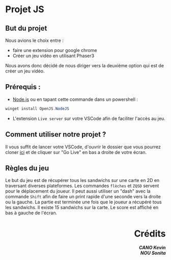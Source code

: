 # Projet JS

## But du projet

Nous avions le choix entre : 
- faire une extension pour google chrome 
- Créer un jeu vidéo en utilisant Phaser3

Nous avons donc décidé de nous diriger vers la deuxième option qui est de créer un jeu vidéo.

## Prérequis :

- [Node.js](https://nodejs.org/en/)
ou en tapant cette commande dans un powershell :
```powershell
winget install OpenJS.NodeJS
```

- L'extension `Live server` sur votre VSCode afin de faciliter l'accès au jeu.

## Comment utiliser notre projet ?

Il vous suffit de lancer votre VSCode, d'ouvrir le dossier que vous pourrez cloner [ici](https://ytrack.learn.ynov.com/git/cakevin/eval-js.git) et de cliquer sur "Go Live" en bas a droite de votre écran.

## Règles du jeu

Le but du jeu est de récupérer tous les sandwichs sur une carte en 2D en traversant diverses plateformes. Les commandes `flèches` et `ZQSD` servent pour le déplacement du joueur. Il peut aussi utiliser un "dash" avec la commande `Shift` afin de faire un print rapide d'une seconde vers la droite ou la gauche. La partie est terminée une fois que le joueur a récupéré tous les sandwichs. Il existe 15 sandwichs sur la carte. Le score est affiché en bas à gauche de l'écran.

# <div align="right"> Crédits

***<div align="right"> CANO Kevin***
***<div align="right"> NOU Sonita***